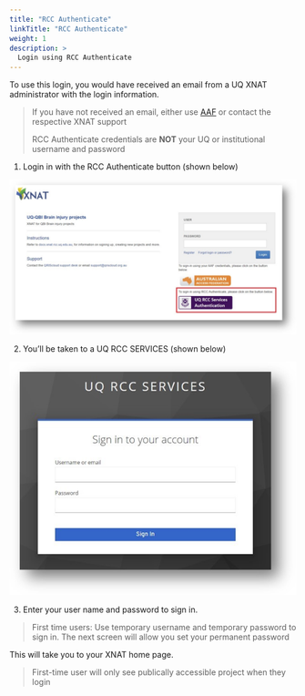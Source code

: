 ```yaml
---
title: "RCC Authenticate"
linkTitle: "RCC Authenticate"
weight: 1
description: >
  Login using RCC Authenticate
---
```


To use this login, you would have received an email from a UQ XNAT administrator with the login information.

> If you have not received an email, either use [AAF](../aaf-login) or contact the respective XNAT support
> 
> RCC Authenticate credentials are **NOT** your UQ or institutional username and password

1.	Login in with the RCC Authenticate button (shown below)

![text](/docs/user-guides/login-to-xnat/rcc-login.jpg)

2. You’ll be taken to a UQ RCC SERVICES (shown below)

![text](/docs/user-guides/login-to-xnat/rcc-signin.jpg)
  
3. Enter your user name and password to sign in.
  > First time users: Use temporary username and temporary password to sign in. The next screen will allow you set your permanent password

This will take you to your XNAT home page. 

> First-time user will only see publically accessible project when they login
